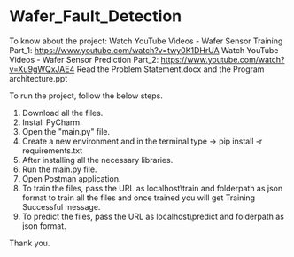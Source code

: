 # Wafer_Fault_Detection

To know about the project:
Watch YouTube Videos - Wafer Sensor Training Part_1: https://www.youtube.com/watch?v=twy0K1DHrUA
Watch YouTube Videos - Wafer Sensor Prediction Part_2: https://www.youtube.com/watch?v=Xu9gWQxJAE4
Read the Problem Statement.docx and the Program architecture.ppt

To run the project, follow the below steps.
1. Download all the files.
2. Install PyCharm.
3. Open the "main.py" file.
4. Create a new environment and in the terminal type -> pip install -r requirements.txt
5. After installing all the necessary libraries.
6. Run the main.py file.
7. Open Postman application.
8. To train the files, pass the URL as localhost\train and folderpath as json format to train all the files and once trained you will get Training Successful message.
9. To predict the files, pass the URL as localhost\predict and folderpath as json format.

Thank you.

